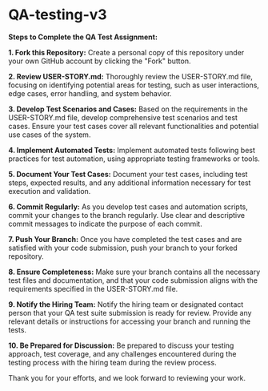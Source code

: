 # QA-testing-v3

**Steps to Complete the QA Test Assignment:**

**1. Fork this Repository:**
Create a personal copy of this repository under your own GitHub account by clicking the "Fork" button.

**2. Review USER-STORY.md:**
Thoroughly review the USER-STORY.md file, focusing on identifying potential areas for testing, such as user interactions, edge cases, error handling, and system behavior.

**3. Develop Test Scenarios and Cases:**
Based on the requirements in the USER-STORY.md file, develop comprehensive test scenarios and test cases. Ensure your test cases cover all relevant functionalities and potential use cases of the system.

**4. Implement Automated Tests:**
Implement automated tests following best practices for test automation, using appropriate testing frameworks or tools.

**5. Document Your Test Cases:**
Document your test cases, including test steps, expected results, and any additional information necessary for test execution and validation.

**6. Commit Regularly:**
As you develop test cases and automation scripts, commit your changes to the branch regularly. Use clear and descriptive commit messages to indicate the purpose of each commit.

**7. Push Your Branch:**
Once you have completed the test cases and are satisfied with your code submission, push your branch to your forked repository.

**8. Ensure Completeness:**
Make sure your branch contains all the necessary test files and documentation, and that your code submission aligns with the requirements specified in the USER-STORY.md file.

**9. Notify the Hiring Team:**
Notify the hiring team or designated contact person that your QA test suite submission is ready for review. Provide any relevant details or instructions for accessing your branch and running the tests.

**10. Be Prepared for Discussion:**
Be prepared to discuss your testing approach, test coverage, and any challenges encountered during the testing process with the hiring team during the review process.

Thank you for your efforts, and we look forward to reviewing your work.
